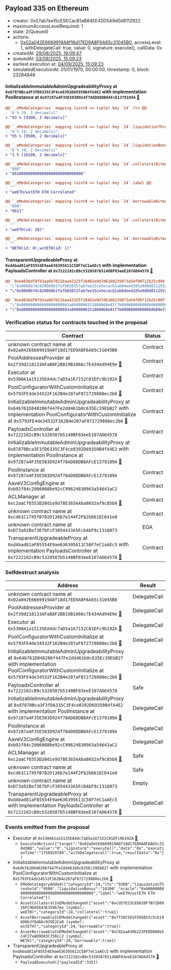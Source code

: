 ## Payload 335 on Ethereum

- creator: 0x57ab7ee15cE5ECacB1aB84EE42D5A9d0d8112922
- maximumAccessLevelRequired: 1
- state: 2(Queued)
- actions:
  - [0x02a042E6669919A8f18d17ED9A8F6A65c31045B0](https://etherscan.io/tx/0x02a042E6669919A8f18d17ED9A8F6A65c31045B0), accessLevel: 1, withDelegateCall: true, value: 0, signature: execute(), callData: 0x
- createdAt: [29/08/2025, 19:09:47](https://etherscan.io/tx/0xc5aa24f9d0e6d745c740826236d94a0d3692c1f4f036fe7b6166155f24f9c4fb)
- queuedAt: [03/09/2025, 15:09:23](https://etherscan.io/tx/0x3c71c56ddb0d4b08f800a701680ef3b518aa36b5e8cfc1ab0a71696ec623c631)
- earliest execution at: [04/09/2025, 15:09:23](https://www.epochconverter.com/countdown?q=1756998563)
- simulatedExecutionAt: 01/01/1970, 00:00:00, timestamp: 0, block: 23284848
#### InitializableImmutableAdminUpgradeabilityProxy at `0x87870Bca3F3fD6335C3F4ce8392D69350B4fA4E2` with implementation PoolInstance at `0x97287a4F35E583D924f78AD88DB8AFcE1379189A` [:ghost:](https://github.com/bgd-labs/aave-address-book  "AaveV3Ethereum.POOL")

```diff
@@ `_eModeCategories` mapping (uint8 => tuple) key `24`.ltv @@
- "0 % [0, 2 decimals]"
+ "93 % [9300, 2 decimals]"

@@ `_eModeCategories` mapping (uint8 => tuple) key `24`.liquidationThreshold @@
- "0 % [0, 2 decimals]"
+ "95 % [9500, 2 decimals]"

@@ `_eModeCategories` mapping (uint8 => tuple) key `24`.liquidationBonus @@
- "0 % [0, 2 decimals]"
+ "1 % [10100, 2 decimals]"

@@ `_eModeCategories` mapping (uint8 => tuple) key `24`.collateralBitmap @@
- "0b0"
+ "0b10000000000000000000000000000"

@@ `_eModeCategories` mapping (uint8 => tuple) key `24`.label @@
- ""
+ "weETH/wstETH ETH Correlated"

@@ `_eModeCategories` mapping (uint8 => tuple) key `24`.borrowableBitmap @@
- "0b0"
+ "0b11"

@@ `_eModeCategories` mapping (uint8 => tuple) key `24`.collateralBitmap_decoded @@
- ""
+ "weETH(id: 28)"

@@ `_eModeCategories` mapping (uint8 => tuple) key `24`.borrowableBitmap_decoded @@
- ""
+ "WETH(id: 0),wstETH(id: 1)"

```
#### TransparentUpgradeableProxy at `0xdAbad81aF85554E9ae636395611C58F7eC1aAEc5` with implementation PayloadsController at `0x7222182cB9c5320587b5148BF03eeE107AD64578` [:ghost:](https://github.com/bgd-labs/aave-address-book  "GovernanceV3Ethereum.PAYLOADS_CONTROLLER")

```diff
@@ `0xe4036df0fb3aa6b7021baa42325f28482e9d7d6160235073a54f09712b25c09e` raw  @@
- "\"0x0068b74c820068b1fafb020157ab7ee15ce5ecacb1ab84ee42d5a9d0d8112922\""
+ "\"0x0068b74c820068b1fafb030157ab7ee15ce5ecacb1ab84ee42d5a9d0d8112922\""

@@ `0xe4036df0fb3aa6b7021baa42325f28482e9d7d6160235073a54f09712b25c09f` raw  @@
- "\"0x000000000000000000093a8000000151800068e01f7b00000000000000000000\""
+ "\"0x000000000000000000093a8000000151800068e01f7b00000000000068b89efd\""

```
### Verification status for contracts touched in the proposal

| Contract | Status |
|---------|------------|
| unknown contract name at `0x02a042E6669919A8f18d17ED9A8F6A65c31045B0` | Contract |
| PoolAddressesProvider at `0x2f39d218133AFaB8F2B819B1066c7E434Ad94E9e` [:ghost:](https://github.com/bgd-labs/aave-address-book  "AaveV3Ethereum.POOL_ADDRESSES_PROVIDER") | Contract |
| Executor at `0x5300A1a15135EA4dc7aD5a167152C01EFc9b192A` [:ghost:](https://github.com/bgd-labs/aave-address-book  "AaveV2Ethereum.POOL_ADMIN") | Contract |
| PoolConfiguratorWithCustomInitialize at `0x5793FE4de34532F162B4e207aF872729880ec2b6` [:ghost:](https://github.com/bgd-labs/aave-address-book  "AaveV3Ethereum.POOL_CONFIGURATOR_IMPL") | Contract |
| InitializableImmutableAdminUpgradeabilityProxy at `0x64b761D848206f447Fe2dd461b0c635Ec39EbB27` with implementation PoolConfiguratorWithCustomInitialize at `0x5793FE4de34532F162B4e207aF872729880ec2b6` [:ghost:](https://github.com/bgd-labs/aave-address-book  "AaveV3Ethereum.POOL_CONFIGURATOR") | Contract |
| PayloadsController at `0x7222182cB9c5320587b5148BF03eeE107AD64578` | Contract |
| InitializableImmutableAdminUpgradeabilityProxy at `0x87870Bca3F3fD6335C3F4ce8392D69350B4fA4E2` with implementation PoolInstance at `0x97287a4F35E583D924f78AD88DB8AFcE1379189A` [:ghost:](https://github.com/bgd-labs/aave-address-book  "AaveV3Ethereum.POOL") | Contract |
| PoolInstance at `0x97287a4F35E583D924f78AD88DB8AFcE1379189A` | Contract |
| AaveV3ConfigEngine at `0xb92f84c29060088e92cC99624830963a54643aC2` | Contract |
| ACLManager at `0xc2aaCf6553D20d1e9d78E365AAba8032af9c85b0` [:ghost:](https://github.com/bgd-labs/aave-address-book  "AaveV3Ethereum.ACL_MANAGER") | Contract |
| unknown contract name at `0xcd61C1745fB702D136b7e144F2Fb2b661EC641e0` | Contract |
| unknown contract name at `0xD73a92Be73EfbFcF3854433A5FcbAbF9c1316073` | EOA |
| TransparentUpgradeableProxy at `0xdAbad81aF85554E9ae636395611C58F7eC1aAEc5` with implementation PayloadsController at `0x7222182cB9c5320587b5148BF03eeE107AD64578` [:ghost:](https://github.com/bgd-labs/aave-address-book  "GovernanceV3Ethereum.PAYLOADS_CONTROLLER") | Contract |

### Selfdestruct analysis

| Address | Result |
|---------|------------|
| unknown contract name at `0x02a042E6669919A8f18d17ED9A8F6A65c31045B0` | DelegateCall |
| PoolAddressesProvider at `0x2f39d218133AFaB8F2B819B1066c7E434Ad94E9e` [:ghost:](https://github.com/bgd-labs/aave-address-book  "AaveV3Ethereum.POOL_ADDRESSES_PROVIDER") | DelegateCall |
| Executor at `0x5300A1a15135EA4dc7aD5a167152C01EFc9b192A` [:ghost:](https://github.com/bgd-labs/aave-address-book  "AaveV2Ethereum.POOL_ADMIN") | DelegateCall |
| PoolConfiguratorWithCustomInitialize at `0x5793FE4de34532F162B4e207aF872729880ec2b6` [:ghost:](https://github.com/bgd-labs/aave-address-book  "AaveV3Ethereum.POOL_CONFIGURATOR_IMPL") | DelegateCall |
| InitializableImmutableAdminUpgradeabilityProxy at `0x64b761D848206f447Fe2dd461b0c635Ec39EbB27` with implementation PoolConfiguratorWithCustomInitialize at `0x5793FE4de34532F162B4e207aF872729880ec2b6` [:ghost:](https://github.com/bgd-labs/aave-address-book  "AaveV3Ethereum.POOL_CONFIGURATOR") | DelegateCall |
| PayloadsController at `0x7222182cB9c5320587b5148BF03eeE107AD64578` | Safe |
| InitializableImmutableAdminUpgradeabilityProxy at `0x87870Bca3F3fD6335C3F4ce8392D69350B4fA4E2` with implementation PoolInstance at `0x97287a4F35E583D924f78AD88DB8AFcE1379189A` [:ghost:](https://github.com/bgd-labs/aave-address-book  "AaveV3Ethereum.POOL") | DelegateCall |
| PoolInstance at `0x97287a4F35E583D924f78AD88DB8AFcE1379189A` | DelegateCall |
| AaveV3ConfigEngine at `0xb92f84c29060088e92cC99624830963a54643aC2` | DelegateCall |
| ACLManager at `0xc2aaCf6553D20d1e9d78E365AAba8032af9c85b0` [:ghost:](https://github.com/bgd-labs/aave-address-book  "AaveV3Ethereum.ACL_MANAGER") | Safe |
| unknown contract name at `0xcd61C1745fB702D136b7e144F2Fb2b661EC641e0` | Safe |
| unknown contract name at `0xD73a92Be73EfbFcF3854433A5FcbAbF9c1316073` | Empty |
| TransparentUpgradeableProxy at `0xdAbad81aF85554E9ae636395611C58F7eC1aAEc5` with implementation PayloadsController at `0x7222182cB9c5320587b5148BF03eeE107AD64578` [:ghost:](https://github.com/bgd-labs/aave-address-book  "GovernanceV3Ethereum.PAYLOADS_CONTROLLER") | DelegateCall |

### Events emitted from the proposal

- Executor at `0x5300A1a15135EA4dc7aD5a167152C01EFc9b192A` [:ghost:](https://github.com/bgd-labs/aave-address-book  "AaveV2Ethereum.POOL_ADMIN")
  - `ExecutedAction({"target":"0x02a042E6669919A8f18d17ED9A8F6A65c31045B0","value":"0","signature":"execute()","data":"0x","executionTime":"1756929789","withDelegatecall":true,"resultData":"0x"})`
- InitializableImmutableAdminUpgradeabilityProxy at `0x64b761D848206f447Fe2dd461b0c635Ec39EbB27` with implementation PoolConfiguratorWithCustomInitialize at `0x5793FE4de34532F162B4e207aF872729880ec2b6` [:ghost:](https://github.com/bgd-labs/aave-address-book  "AaveV3Ethereum.POOL_CONFIGURATOR")
  - `EModeCategoryAdded({"categoryId":24,"ltv":"9300","liquidationThreshold":"9500","liquidationBonus":"10100","oracle":"0x0000000000000000000000000000000000000000","label":"weETH/wstETH ETH Correlated"})`
  - `AssetCollateralInEModeChanged({"asset":"0xCd5fE23C85820F7B72D0926FC9b05b43E359b7ee (symbol: weETH)","categoryId":24,"collateral":true})`
  - `AssetBorrowableInEModeChanged({"asset":"0x7f39C581F595B53c5cb19bD0b3f8dA6c935E2Ca0 (symbol: wstETH)","categoryId":24,"borrowable":true})`
  - `AssetBorrowableInEModeChanged({"asset":"0xC02aaA39b223FE8D0A0e5C4F27eAD9083C756Cc2 (symbol: WETH)","categoryId":24,"borrowable":true})`
- TransparentUpgradeableProxy at `0xdAbad81aF85554E9ae636395611C58F7eC1aAEc5` with implementation PayloadsController at `0x7222182cB9c5320587b5148BF03eeE107AD64578` [:ghost:](https://github.com/bgd-labs/aave-address-book  "GovernanceV3Ethereum.PAYLOADS_CONTROLLER")
  - `PayloadExecuted({"payloadId":335})`
